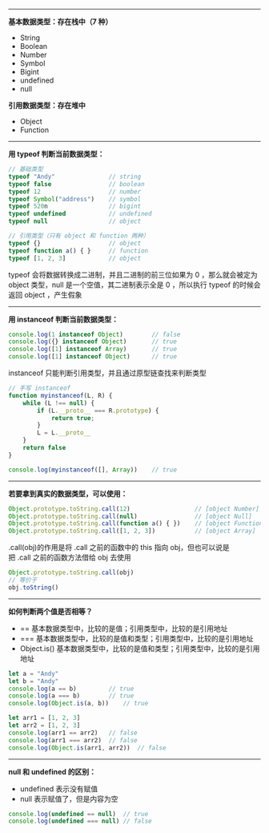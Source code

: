 
---

**基本数据类型：存在栈中（7 种）**

- String 
- Boolean 
- Number 
- Symbol 
- Bigint 
- undefined 
- null

**引用数据类型：存在堆中**

- Object 
- Function 

------------

**用 typeof 判断当前数据类型：**

```javascript
// 基础类型
typeof "Andy"				// string
typeof false				// boolean
typeof 12					// number
typeof Symbol("address")	// symbol
typeof 520n					// bigint
typeof undefined			// undefined
typeof null					// object
```
```javascript
// 引用类型（只有 object 和 function 两种）
typeof {}					// object
typeof function a() { }		// function
typeof [1, 2, 3]			// object
```

typeof 会将数据转换成二进制，并且二进制的前三位如果为 0 ，那么就会被定为 object 类型，null 是一个空值，其二进制表示全是 0 ，所以执行 typeof 的时候会返回 object ，产生假象

------------

**用 instanceof 判断当前数据类型：**

```javascript
console.log(1 instanceof Object)        // false
console.log({} instanceof Object)       // true
console.log([1] instanceof Array)       // true
console.log([1] instanceof Object)      // true
```

instanceof 只能判断引用类型，并且通过原型链查找来判断类型

```javascript
// 手写 instanceof
function myinstanceof(L, R) {
	while (L !== null) {
		if (L.__proto__ === R.prototype) {
			return true;
		}
		L = L.__proto__
	}
	return false
}

console.log(myinstanceof([], Array))    // true
```

------------

**若要拿到真实的数据类型，可以使用：**

```javascript
Object.prototype.toString.call(12)					// [object Number]
Object.prototype.toString.call(null)				// [object Null]
Object.prototype.toString.call(function a() { })	// [object Function]
Object.prototype.toString.call([1, 2, 3])			// [object Array]
```

.call(obj)的作用是将 .call 之前的函数中的 this 指向 obj，但也可以说是把 .call 之前的函数方法借给 obj 去使用

```javascript
Object.prototype.toString.call(obj)
// 等价于
obj.toString()
```

------------

**如何判断两个值是否相等？**

- == 基本数据类型中，比较的是值；引用类型中，比较的是引用地址
- === 基本数据类型中，比较的是值和类型；引用类型中，比较的是引用地址
- Object.is() 基本数据类型中，比较的是值和类型；引用类型中，比较的是引用地址

```javascript
let a = "Andy"
let b = "Andy"
console.log(a == b)         // true
console.log(a === b)        // true
console.log(Object.is(a, b))    // true

let arr1 = [1, 2, 3]
let arr2 = [1, 2, 3]
console.log(arr1 == arr2)   // false
console.log(arr1 === arr2)  // false
console.log(Object.is(arr1, arr2))  // false
```

------------

**null 和 undefined 的区别：**

- undefined 表示没有赋值
- null 表示赋值了，但是内容为空

```javascript
console.log(undefined == null)  // true
console.log(undefined === null) // false
```
